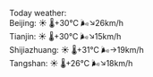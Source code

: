 Today weather:  
Beijing: ☀️   🌡️+30°C 🌬️↘26km/h  
Tianjin: ☀️   🌡️+30°C 🌬️↘15km/h  
Shijiazhuang: ☀️   🌡️+31°C 🌬️→19km/h  
Tangshan: ☀️   🌡️+26°C 🌬️↘18km/h  
